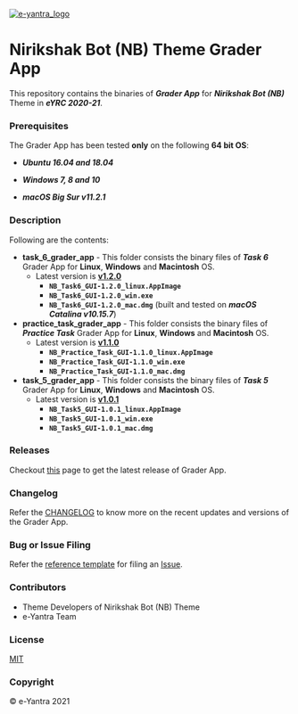 [![e-yantra_logo](http://mooc.e-yantra.org/img/eYantra_logo.svg)](http://www.e-yantra.org/)



# Nirikshak Bot (NB) Theme Grader App

This repository contains the binaries of ***Grader App*** for ***Nirikshak Bot (NB)*** Theme in ***eYRC 2020-21***.



### Prerequisites

The Grader App has been tested **only** on the following **64 bit OS**:

- ***Ubuntu 16.04 and 18.04***

- ***Windows 7, 8 and 10***

- ***macOS Big Sur v11.2.1***



### Description

Following are the contents:

- **task_6_grader_app** - This folder consists the binary files of ***Task 6*** Grader App for **Linux**, **Windows** and **Macintosh** OS.
  - Latest version is **[v1.2.0](https://github.com/eyantra/nb-theme-grader-app/releases/latest)**
    - **`NB_Task6_GUI-1.2.0_linux.AppImage`**
    - **`NB_Task6_GUI-1.2.0_win.exe`**
    - **`NB_Task6_GUI-1.2.0_mac.dmg`** (built and tested on ***macOS Catalina v10.15.7***)
- **practice_task_grader_app** - This folder consists the binary files of ***Practice Task*** Grader App for **Linux**, **Windows** and **Macintosh** OS.
  - Latest version is **[v1.1.0](https://github.com/eyantra/nb-theme-grader-app/releases/tag/v1.1.0)**
    - **`NB_Practice_Task_GUI-1.1.0_linux.AppImage`**
    - **`NB_Practice_Task_GUI-1.1.0_win.exe`**
    - **`NB_Practice_Task_GUI-1.1.0_mac.dmg`**
- **task_5_grader_app** - This folder consists the binary files of ***Task 5*** Grader App for **Linux**, **Windows** and **Macintosh** OS.
  - Latest version is **[v1.0.1](https://github.com/eyantra/nb-theme-grader-app/releases/tag/v1.0.1)**
    - **`NB_Task5_GUI-1.0.1_linux.AppImage`**
    - **`NB_Task5_GUI-1.0.1_win.exe`**
    - **`NB_Task5_GUI-1.0.1_mac.dmg`**



### Releases

Checkout [this](https://github.com/eyantra/nb-theme-grader-app/releases/latest) page to get the latest release of Grader App.



### Changelog

Refer the [CHANGELOG](CHANGELOG.md) to know more on the recent updates and versions of the Grader App.



### Bug or Issue Filing

Refer the [reference template](https://github.com/eyantra/nb-theme-grader-app/blob/master/.github/ISSUE_TEMPLATE/bug_report.md) for filing an [Issue](https://github.com/eyantra/nb-theme-grader-app/issues).



### Contributors

- Theme Developers of Nirikshak Bot (NB) Theme
- e-Yantra Team



### License

[MIT](LICENSE)



### Copyright

&copy; e-Yantra 2021

